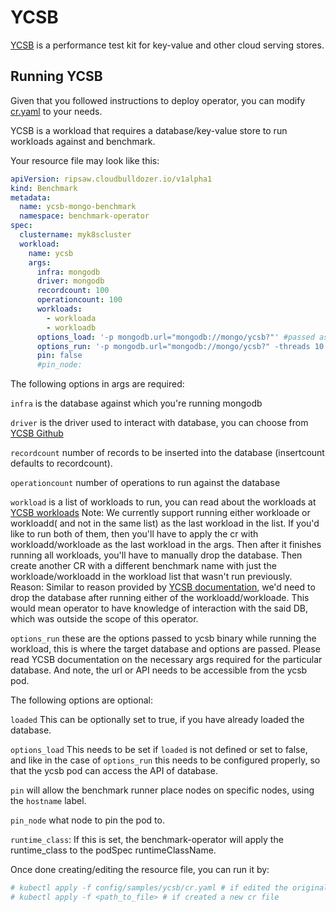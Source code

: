 # YCSB

[YCSB](https://github.com/brianfrankcooper/YCSB) is a performance test kit for key-value and other cloud serving stores.

## Running YCSB

Given that you followed instructions to deploy operator,
you can modify [cr.yaml](../config/samples/ycsb/cr.yaml) to your needs.

YCSB is a workload that requires a database/key-value store to run workloads against and benchmark.

Your resource file may look like this:
```yaml
apiVersion: ripsaw.cloudbulldozer.io/v1alpha1
kind: Benchmark
metadata:
  name: ycsb-mongo-benchmark
  namespace: benchmark-operator
spec:
  clustername: myk8scluster
  workload:
    name: ycsb
    args:
      infra: mongodb
      driver: mongodb
      recordcount: 100
      operationcount: 100
      workloads:
        - workloada
        - workloadb
      options_load: '-p mongodb.url="mongodb://mongo/ycsb?"' #passed as is to ycsb when loading database
      options_run: '-p mongodb.url="mongodb://mongo/ycsb?" -threads 10 -target 100'
      pin: false
      #pin_node:
```

The following options in args are required:

`infra` is the database against which you're running mongodb

`driver` is the driver used to interact with database, you can choose from [YCSB Github](https://github.com/brianfrankcooper/YCSB)

`recordcount` number of records to be inserted into the database (insertcount defaults to recordcount).

`operationcount` number of operations to run against the database

`workload` is a list of workloads to run, you can read about the workloads at [YCSB workloads](https://github.com/brianfrankcooper/YCSB/wiki/Core-Workloads)
Note: We currently support running either workloade or workloadd( and not in the same list) as the last workload in the list.
      If you'd like to run both of them, then you'll have to apply the cr with workloadd/workloade as the last workload in the args.
      Then after it finishes running all workloads, you'll have to manually drop the database.
      Then create another CR with a different benchmark name with just the workloade/workloadd in the workload list that wasn't run previously.
Reason: Similar to reason provided by [YCSB documentation](https://github.com/brianfrankcooper/YCSB/wiki/Core-Workloads#running-the-workloads), we'd need to drop the database
        after running either of the workloadd/workloade. This would mean operator to have knowledge of interaction with the said DB, which was outside the scope of this operator.

`options_run` these are the options passed to ycsb binary while running the workload, this is where the target database and options are passed.
Please read YCSB documentation on the necessary args required for the particular database. And note, the url or API needs to be accessible from the ycsb pod.

The following options are optional:

`loaded` This can be optionally set to true, if you have already loaded the database.

`options_load` This needs to be set if `loaded` is not defined or set to false, and like in the case of `options_run` this needs to be configured properly,
so that the ycsb pod can access the API of database.

`pin` will allow the benchmark runner place nodes on specific nodes, using the `hostname` label.

`pin_node` what node to pin the pod to.

`runtime_class`: If this is set, the benchmark-operator will apply the runtime_class to the podSpec runtimeClassName.

Once done creating/editing the resource file, you can run it by:

```bash
# kubectl apply -f config/samples/ycsb/cr.yaml # if edited the original one
# kubectl apply -f <path_to_file> # if created a new cr file
```
